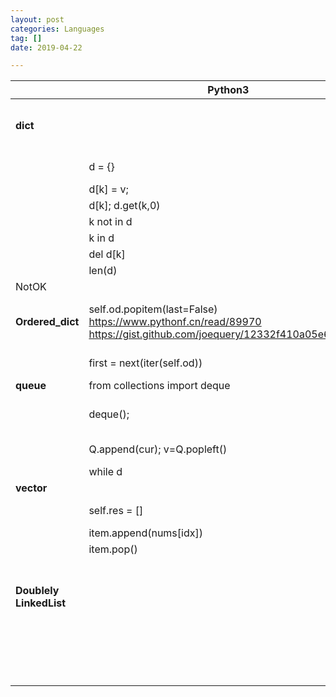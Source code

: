 ```yaml
---
layout: post
categories: Languages
tag: []
date: 2019-04-22

---
```


|                         | Python3                                                      | Cpp                                                          | JS                                                           | Java                                                         |
| ----------------------- | ------------------------------------------------------------ | ------------------------------------------------------------ | ------------------------------------------------------------ | ------------------------------------------------------------ |
| **dict**                |                                                              | include <unordered_map>, //Similar to defaultdict() in python3 |                                                              |                                                              |
|                         | d = {}                                                       | unordered_map<Node*> d;                                      | d = {}; new Map();                                           | Map<Node, Node> visited = new HashMap();                     |
|                         | d[k] = v;                                                    | d[k] = v;                                                    | d[k]=v; map.**set**(0,1)                                     | visited.**put**(k, v)                                        |
|                         | d[k]; d.get(k,0)                                             | d[k];                                                        | d[k]; map.get(k)                                             | visited.get(cur_O)                                           |
|                         | k not in d                                                   | (d.find(k)==d.end())                                         | !(nbr_O.val in visited)                                      | !visited.containsKey(nbr_O)                                  |
|                         | k in d                                                       | (d.find(k)!=d.end())                                         | nbr_O.val in visited; (map.**has**(sum-k))                   | visited.**containsKey**(nbr_O)                               |
|                         | del d[k]                                                     | d.erase(key)                                                 | this.d.**delete**(key);                                      | this.d.**remove**(key);                                      |
|                         | len(d)                                                       |                                                              | d.**size**                                                   | d.size()                                                     |
| NotOK                   |                                                              |                                                              | {k:v} in Initialization                                      |                                                              |
| **Ordered_dict**        | self.od.popitem(last=False)<br />https://www.pythonf.cn/read/89970<br />https://gist.github.com/joequery/12332f410a05e6c7c949 |                                                              | d = new Map(); APIs↑↑ //ref: https://stackoverflow.com/questions/2798893/ordered-hash-in-javascript | LinkedHashMap<Integer, Integer> d;<br />this.d = new LinkedHashMap<>(); |
|                         | first = next(iter(self.od))                                  |                                                              |                                                              | Integer first = this.d.keySet().iterator().next();           |
| **queue**               | from collections import deque                                | include  <deque>                                             |                                                              |                                                              |
|                         | deque();                                                     | deque<Node*>                                                 | let Q = [];                                                  | Queue<Node> Q = new LinkedList(); //LinkedList<Node> Q = new LinkedList<Node>(); |
|                         | Q.append(cur); v=Q.popleft()                                 | Q.push_back(cur); v=Q.front(),Q.pop_front()                  | Q.push(cur); v=Q.shift()                                     | Q.add(nbr_O);//Q.push(nbr_O); Q.poll();                      |
|                         | while d                                                      | while (!Q.empty())                                           | while (Q.length != 0)                                        | while (!Q.isEmpty())                                         |
| **vector**              |                                                              | include <vector>                                             |                                                              |                                                              |
|                         | self.res = []                                                | res = [];                                                    | vector<vector<int>> result;                                  | List<List<Integer>> res = new ArrayList<List<Integer>>();    |
|                         | item.append(nums[idx])                                       | item.push(nums[idx]);                                        | item.push_back(nums[idx]);                                   | item.add(nums[idx]);                                         |
|                         | item.pop()                                                   | item.pop();                                                  | item.pop_back();                                             | item.remove(item.size()-1);                                  |
| **Doublely LinkedList** |                                                              | **std::list**<br />**List** stores elements at non contiguous memory location i.e. it internally uses a doubly linked list i.e. |                                                              |                                                              |
|                         |                                                              | back(); front();                                             |                                                              |                                                              |
|                         |                                                              | pop_back(); pop_front();                                     |                                                              |                                                              |
|                         |                                                              | db_ll.erase(d[key])                                          |                                                              |                                                              |


